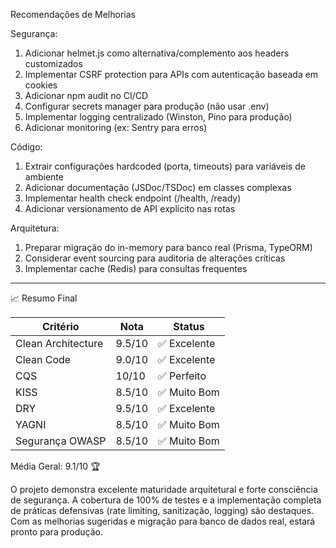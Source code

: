 Recomendações de Melhorias

Segurança:

1. Adicionar helmet.js como alternativa/complemento aos headers customizados
2. Implementar CSRF protection para APIs com autenticação baseada em cookies
3. Adicionar npm audit no CI/CD
4. Configurar secrets manager para produção (não usar .env)
5. Implementar logging centralizado (Winston, Pino para produção)
6. Adicionar monitoring (ex: Sentry para erros)

Código:

1. Extrair configurações hardcoded (porta, timeouts) para variáveis de ambiente
2. Adicionar documentação (JSDoc/TSDoc) em classes complexas
3. Implementar health check endpoint (/health, /ready)
4. Adicionar versionamento de API explícito nas rotas

Arquitetura:

1. Preparar migração do in-memory para banco real (Prisma, TypeORM)
2. Considerar event sourcing para auditoria de alterações críticas
3. Implementar cache (Redis) para consultas frequentes

---

📈 Resumo Final

| Critério           | Nota   | Status       |
| ------------------ | ------ | ------------ |
| Clean Architecture | 9.5/10 | ✅ Excelente |
| Clean Code         | 9.0/10 | ✅ Excelente |
| CQS                | 10/10  | ✅ Perfeito  |
| KISS               | 8.5/10 | ✅ Muito Bom |
| DRY                | 9.5/10 | ✅ Excelente |
| YAGNI              | 8.5/10 | ✅ Muito Bom |
| Segurança OWASP    | 8.5/10 | ✅ Muito Bom |

Média Geral: 9.1/10 🏆

O projeto demonstra excelente maturidade arquitetural e forte consciência de segurança. A cobertura de 100% de testes e a implementação completa de práticas
defensivas (rate limiting, sanitização, logging) são destaques. Com as melhorias sugeridas e migração para banco de dados real, estará pronto para produção.
